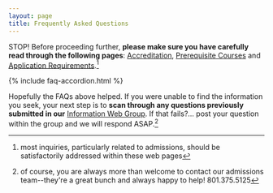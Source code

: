 ```yaml
---
layout: page
title: Frequently Asked Questions
---
```


<span class="highlight-red">STOP!</span> Before proceeding further, **please make sure you have carefully read through the following pages**: [Accreditation][accreditation], [Prerequisite Courses][prereqs] and [Application Requirements][app-requirements].[^1]

[accreditation]: /accreditation
[prereqs]: /admissions/prerequisite-courses  
[app-requirements]: /admissions/application-requirements  
[info-web-group]: /admissions/rmuohp-pap-information-group 

{% include faq-accordion.html %}

Hopefully the FAQs above helped. If you were unable to find the information you seek, your next step is to **scan through any questions previously submitted in our** [Information Web Group][info-web-group]. If that fails?... post your question within the group and we will respond ASAP.[^2]

[^1]: most inquiries, particularly related to admissions, should be satisfactorily addressed within these web pages
[^2]: of course, you are always more than welcome to contact our admissions team--they're a great bunch and always happy to help! <span class="highlight">801.375.5125</span>